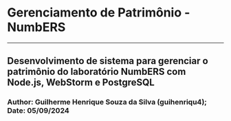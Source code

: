 # Gerenciamento de Patrimônio - NumbERS

---

## Desenvolvimento de sistema para gerenciar o patrimônio do laboratório NumbERS com Node.js, WebStorm e PostgreSQL

### Author: Guilherme Henrique Souza da Silva (guihenriqu4); Date: 05/09/2024
